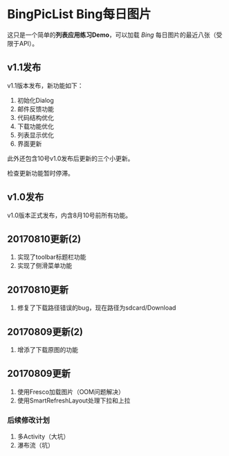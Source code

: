  BingPicList Bing每日图片
====

这只是一个简单的**列表应用练习Demo**，可以加载 _Bing_ 每日图片的最近八张（受限于API）。

## v1.1发布
  v1.1版本发布，新功能如下：
1. 初始化Dialog
2. 邮件反馈功能
3. 代码结构优化
4. 下载功能优化
5. 列表显示优化
6. 界面更新

 此外还包含10号v1.0发布后更新的三个小更新。

检查更新功能暂时停滞。

## v1.0发布

  v1.0版本正式发布，内含8月10号前所有功能。

## 20170810更新(2)
1. 实现了toolbar标题栏功能
2. 实现了侧滑菜单功能

## 20170810更新
1. 修复了下载路径错误的bug，现在路径为sdcard/Download

## 20170809更新(2)
1. 增添了下载原图的功能

## 20170809更新
1. 使用Fresco加载图片（OOM问题解决）
2. 使用SmartRefreshLayout处理下拉和上拉

### 后续修改计划

1. 多Activity（大坑）
2. 瀑布流（坑）


